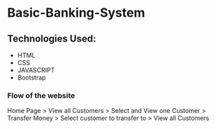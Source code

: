 # Basic-Banking-System

## Technologies Used:
- HTML
- CSS
- JAVASCRIPT
- Bootstrap

### Flow of the website
Home Page > View all Customers > Select and View one Customer > Transfer Money > Select customer to transfer to > View all Customers

